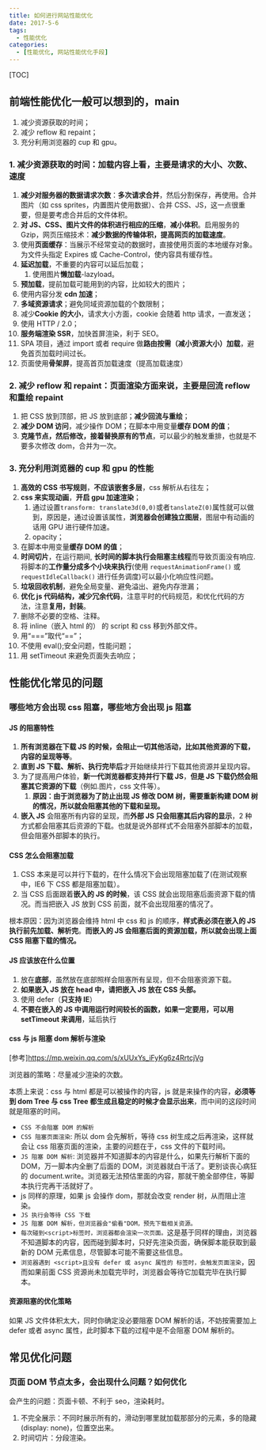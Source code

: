 ```yaml
---
title: 如何进行网站性能优化
date: 2017-5-6
tags:
  - 性能优化
categories:
  - [性能优化, 网站性能优化手段]
---
```


[TOC]

## 前端性能优化一般可以想到的，main

1. 减少资源获取的时间；
2. 减少 reflow 和 repaint；
3. 充分利用浏览器的 cup 和 gpu。

### 1. 减少资源获取的时间：加载内容上看，主要是请求的大小、次数、速度

1. **减少对服务器的数据请求次数**：**多次请求合并**，然后分割保存，再使用。合并图片（如 css sprites，内置图片使用数据）、合并 CSS、JS，这一点很重要，但是要考虑合并后的文件体积。
2. **对 JS、CSS、图片文件的体积进行相应的压缩**，**减小体积**。启用服务的 Gzip，网页压缩技术：**减少数据的传输体积，提高网页的加载速度**。
3. 使用**页面缓存**：当展示不经常变动的数据时，直接使用页面的本地缓存对象。为文件头指定 Expires 或 Cache-Control，使内容具有缓存性。
4. **延迟加载**，不重要的内容可以延后加载；
   1. 使用图片**懒加载**-lazyload。
5. **预加载**，提前加载可能用到的内容，比如较大的图片；
6. 使用内容分发 **cdn 加速**；
7. **多域资源请求**；避免同域资源加载的个数限制；
8. 减少**Cookie 的大小**，请求大小方面，cookie 会随着 http 请求，一直发送；
9. 使用 HTTP / 2.0；
10. **服务端渲染 SSR**，加快首屏渲染，利于 SEO。
11. SPA 项目，通过 import 或者 require 做**路由按需（减小资源大小）加载**，避免首页加载时间过长。
12. 页面使用**骨架屏**，提高首页加载速度（提高加载速度）

### 2. 减少 reflow 和 repaint：页面渲染方面来说，主要是回流 reflow 和重绘 repaint

1. 把 CSS 放到顶部，把 JS 放到底部；**减少回流与重绘**；
2. **减少 DOM 访问**，减少操作 DOM；在脚本中用变量**缓存 DOM 的值**；
3. **克隆节点，然后修改，接着替换原有的节点**，可以最少的触发重排，也就是不要多次修改 dom，合并为一次。

### 3. 充分利用浏览器的 cup 和 gpu 的性能

1. **高效的 CSS 书写规则**，**不应该嵌套多层**，css 解析从右往左；
2. **css 来实现动画**，**开启 gpu 加速渲染**；
   1. 通过设置`transform: translate3d(0,0)`或者`tanslateZ(0)`属性就可以做到，原因是，通过设置该属性，**浏览器会创建独立图层**，图层中有动画的话用 GPU 进行硬件加速。
   2. opacity；
3. 在脚本中用变量**缓存 DOM 的值**；
4. **时间切片**，在运行期间, **长时间的脚本执行会阻塞主线程**而导致页面没有响应. 将脚本的**工作量分成多个小块来执行**(使用 `requestAnimationFrame()` 或 `requestIdleCallback()` 进行任务调度)可以最小化响应性问题。
5. **垃圾回收机制**，避免全局变量、避免溢出、避免内存泄漏；
6. **优化 js 代码结构，减少冗余代码**，注意平时的代码规范，和优化代码的方法，注意**复用，封装**。
7. 删除不必要的空格、注释。
8. 将 inline（嵌入 html 的） 的 script 和 css 移到外部文件。
9. 用“===”取代“==”；
10. 不使用 eval();安全问题，性能问题；
11. 用 setTimeout 来避免页面失去响应；

## 性能优化常见的问题

### 哪些地方会出现 css 阻塞，哪些地方会出现 js 阻塞

#### JS 的阻塞特性

1. **所有浏览器在下载 JS 的时候，会阻止一切其他活动，比如其他资源的下载，内容的呈现等等**。
2. **直到 JS 下载、解析、执行完毕后**才开始继续并行下载其他资源并呈现内容。
3. 为了提高用户体验，**新一代浏览器都支持并行下载 JS**，**但是 JS 下载仍然会阻塞其它资源的下载**（例如.图片，css 文件等）。
   1. **原因：由于浏览器为了防止出现 JS 修改 DOM 树，需要重新构建 DOM 树的情况，所以就会阻塞其他的下载和呈现。**
4. **嵌入 JS** 会阻塞所有内容的呈现，而**外部 JS 只会阻塞其后内容的显示**，2 种方式都会阻塞其后资源的下载。也就是说外部样式不会阻塞外部脚本的加载，但会阻塞外部脚本的执行。

#### CSS 怎么会阻塞加载

1. CSS 本来是可以并行下载的，在什么情况下会出现阻塞加载了(在测试观察中，IE6 下 CSS 都是阻塞加载）。
2. 当 CSS 后面跟着**嵌入的 JS 的时候**，该 CSS 就会出现阻塞后面资源下载的情况。而当把嵌入 JS 放到 CSS 前面，就不会出现阻塞的情况了。

根本原因：因为浏览器会维持 html 中 css 和 js 的顺序，**样式表必须在嵌入的 JS 执行前先加载、解析完**。**而嵌入的 JS 会阻塞后面的资源加载，所以就会出现上面 CSS 阻塞下载的情况。**

#### JS 应该放在什么位置

1. 放在**底部**，虽然放在底部照样会阻塞所有呈现，但不会阻塞资源下载。
2. **如果嵌入 JS 放在 head 中，请把嵌入 JS 放在 CSS 头部。**
3. 使用 defer（**只支持 IE**）
4. **不要在嵌入的 JS 中调用运行时间较长的函数，如果一定要用，可以用 setTimeout 来调用**，延后执行

#### css 与 js 阻塞 dom 解析与渲染

[参考]<https://mp.weixin.qq.com/s/xUUxYs_iFyKg6z4RrtcjVg>

浏览器的策略：尽量减少渲染的次数。

本质上来说：css 与 html 都是可以被操作的内容，js 就是来操作的内容，**必须等到 dom Tree 与 css Tree 都生成且稳定的时候才会显示出来**，而中间的这段时间就是阻塞的时间。

- `CSS 不会阻塞 DOM 的解析`
- `CSS 阻塞页面渲染`: 所以 dom 会先解析，等待 css 树生成之后再渲染，这样就会让 css 阻塞页面的渲染，主要的问题在于，css 文件的下载时间。
- `JS 阻塞 DOM 解析`: 浏览器并不知道脚本的内容是什么，如果先行解析下面的 DOM，万一脚本内全删了后面的 DOM，浏览器就白干活了。更别谈丧心病狂的 document.write。浏览器无法预估里面的内容，那就干脆全部停住，等脚本执行完再干活就好了。
- js 同样的原理，如果 js 会操作 dom，那就会改变 render 树，从而阻止渲染。
- `JS 执行会等待 CSS 下载`
- `JS 阻塞 DOM 解析，但浏览器会"偷看"DOM，预先下载相关资源。`
- `每次碰到<script>标签时，浏览器都会渲染一次页面。`这是基于同样的理由，浏览器不知道脚本的内容，因而碰到脚本时，只好先渲染页面，确保脚本能获取到最新的 DOM 元素信息，尽管脚本可能不需要这些信息。
- `浏览器遇到 <script>且没有 defer 或 async 属性的 标签时，会触发页面渲染`，因而如果前面 CSS 资源尚未加载完毕时，浏览器会等待它加载完毕在执行脚本。

#### 资源阻塞的优化策略

如果 JS 文件体积太大，同时你确定没必要阻塞 DOM 解析的话，不妨按需要加上 defer 或者 async 属性，此时脚本下载的过程中是不会阻塞 DOM 解析的。

## 常见优化问题

### 页面 DOM 节点太多，会出现什么问题？如何优化

会产生的问题：页面卡顿、不利于 seo，渲染耗时。

1. 不完全展示：不同时展示所有的，滑动到哪里就加载那部分的元素，多的隐藏(display: none)，位置空出来。
2. 时间切片：分段渲染。
